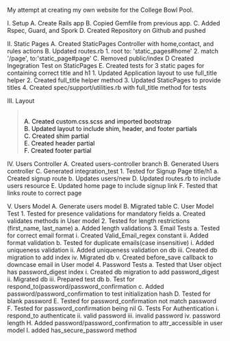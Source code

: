 
<style>
blockquote{
	color:black;
}
</style>
My attempt at creating my own website for the College Bowl Pool.

I. Setup
	A.  Create Rails app
	B.  Copied Gemfile from previous app.
	C.  Added Rspec, Guard, and Spork
	D.  Created Repository on Github and pushed

II.  Static Pages
	A.  Created StaticPages Controller with home,contact, and rules actions
	B.  Updated routes.rb
		1.  root to: 'static_pages#home'
		2. match '/page',  to:'static_page#page'
	C.  Removed public/index
	D   Created Ingegration Test on StaticPages
	E.  Created tests for 3 static pages for containing correct title and h1
		1.  Updated Application layout to use full_title helper
		2.  Created full_title helper method
		3.  Updated StaticPages to provide titles
		4.  Created spec/support/utilities.rb with full_title method for tests

III.  Layout
<blockquote>
<br>	A.  Created custom.css.scss and imported bootstrap
<br>	B.  Updated layout to include shim, header, and footer partials
<br>	C.  Created shim partial
<br>	E.  Created header partial
<br>	F.  Created footer partial
</blockquote>
IV.  Users Controller
	A.  Created users-controller branch
	B.  Generated Users controller
	C.  Generated integration_test
		1. Tested for Signup Page title/h1
			a.  Created signup route
			b.  Updates users/new
	D.  Updated routes.rb to include users resource
	E.  Updated home page to include signup link
	F.  Tested that links route to correct page

V.  Users Model
	A.  Generate users model
	B.  Migrated table
	C.  User Model Test
		1.  Tested for presence validations for mandatory fields
			a. Created validates methods in User model
		2.  Tested for length restrictions (first_name, last_name)
			a.  Added length validations
		3.  Email Tests
			a.  Tested for correct email format
				i.   Created Valid_Email_regex constant
				ii.  Added format validation
			b.  Tested for duplicate emails(case insensitive)
				i.   Added uniqueness validation
				ii.  Added uniqueness validation on db
				iii. Created db migration to add index
				iv.  Migrated db
				v.   Created before_save callback to downcase email in User model
		4.  Password Tests
			a.  Tested that User object has password_digest index
				i.   Created db migration to add password_digest
				ii.  Migrated db
				iii. Prepared test db
			b.  Test for respond_to(password/password_confirmation
			c.  Added password/password_confirmation to test initialization hash
			D.  Tested for blank password
			E.  Tested for password_confirmation not match password
			F.  Tested for password_confirmation being nil
			G.  Tests For Authentication
				i.   respond_to authenticate
				ii.  valid password
				iii. invalid password
				iv.  password length
			H.  Added password/password_confirmation to  attr_accessible in user model
			I.  added has_secure_password method



